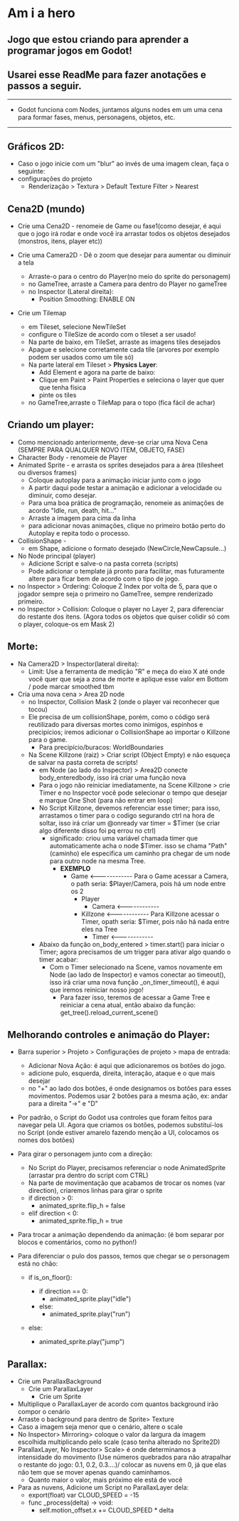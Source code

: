 # Am i a hero
## Jogo que estou criando para aprender a programar jogos em Godot!
## Usarei esse ReadMe para fazer anotações e passos a seguir.
---
- Godot funciona com Nodes, juntamos alguns nodes em um uma cena para formar fases, menus, personagens, objetos, etc.
---

## Gráficos 2D:
- Caso o jogo inicie com um "blur" ao invés de uma imagem clean, faça o seguinte:
- configurações do projeto
    - Renderização > Textura > Default Texture Filter > Nearest



## Cena2D (mundo)
* Crie uma Cena2D - renomeie de Game ou fase1(como desejar, é aqui que o jogo irá rodar e onde você ira arrastar todos os objetos desejados (monstros, itens, player etc))
* Crie uma Camera2D - Dê o zoom que desejar para aumentar ou diminuir a tela
   * Arraste-o para o centro do Player(no meio do sprite do personagem)
   * no GameTree, arraste a Camera para dentro do Player no gameTree
   * no Inspector (Lateral direita): 
      * Position Smoothing: ENABLE ON 

* Crie um Tilemap
   * em Tileset, selecione NewTileSet
   * configure o TileSize de acordo com o tileset a ser usado!
   * Na parte de baixo, em TileSet, arraste as imagens tiles desejados
   * Apague e selecione corretamente cada tile (arvores por exemplo podem ser usados como um tile só)
   * Na parte lateral em Tileset > **Physics Layer**:
      * Add Element e agora na parte de baixo:
      * Clique em Paint > Paint Properties e seleciona o layer que quer que tenha física
      * pinte os tiles
   * no GameTree,arraste o TileMap para o topo (fica fácil de achar)



 ## Criando um player:
 * Como mencionado anteriormente, deve-se criar uma Nova Cena (SEMPRE PARA QUALQUER NOVO ITEM, OBJETO, FASE)
 * Character Body - renomeie de Player
 * Animated Sprite - e arrasta os sprites desejados para a área (tilesheet ou diversos frames)
    * Coloque autoplay para a animação iniciar junto com o jogo
    * A partir daqui pode testar a animação e adicionar a velocidade ou diminuir, como desejar.
    * Para uma boa prática de programação, renomeie as animações de acordo "Idle, run, death, hit..."
    * Arraste a imagem para cima da linha
    * para adicionar novas animações, clique no primeiro botão perto do Autoplay e repita todo o processo.
* CollisionShape -
   * em Shape, adicione o formato desejado (NewCircle,NewCapsule...)
* No Node principal (player)
   * Adicione Script e salve-o na pasta correta (scripts)
   * Pode adicionar o template já pronto para facilitar, mas futuramente altere para ficar bem de acordo com o tipo de jogo.
* no Inspector > Ordering: Coloque Z Index por volta de 5, para que o jogador sempre seja o primeiro no GameTree, sempre renderizado primeiro.
* no Inspector > Collision: Coloque o player no Layer 2, para diferenciar do restante dos itens. (Agora todos os objetos que quiser colidir só com o player, coloque-os em Mask 2)



## Morte:
* Na Camera2D > Inspector(lateral direita):
   * Limit: Use a ferramenta de medição "R" e meça do eixo X até onde você quer que seja a zona de morte e aplique esse valor em Bottom / pode marcar smoothed tbm
* Cria uma nova cena > Area 2D node
   * no Inspector, Collision Mask 2 (onde o player vai reconhecer que tocou)
   * Ele precisa de um collisionShape, porém, como o código será reutilizado para diversas mortes como inimigos, espinhos e precipícios;  iremos adicionar o CollisionShape ao importar o Killzone para o game.
      * Para precipício/buracos: WorldBoundaries
   * Na Scene Killzone (raiz) > Criar script (Object Empty) e não esqueça de salvar na pasta correta de scripts!
      * em Node (ao lado do Inspector) > Area2D conecte body_enteredbody, isso irá criar uma função nova
      * Para o jogo não reiniciar imediatamente, na Scene Killzone > crie Timer e no Inspector você pode selecionar o tempo que desejar e marque One Shot (para não entrar em loop)
      * No Script Killzone, devemos referenciar esse timer; para isso, arrastamos o timer para o codigo segurando ctrl na hora de soltar, isso irá criar um @onready var timer = $Timer (se criar algo diferente disso foi pq errou no ctrl)
         * significado: criou uma variável chamada timer que automaticamente acha o node $Timer. isso se chama "Path" (caminho) ele especifica um caminho pra chegar de um node para outro node na mesma Tree.
            * **EXEMPLO** 
               * Game <------------ Para o Game acessar a Camera, o path seria: $Player/Camera, pois há um node entre os 2
                  * Player
                     * Camera <------------
                  * Killzone <------------ Para Killzone acessar o Timer, opath seria: $Timer, pois não há nada entre eles na Tree
                     * Timer <------------
      * Abaixo da função on_body_entered > timer.start() para iniciar o Timer; agora precisamos de um trigger para ativar algo quando o timer acabar:
         * Com o Timer selecionado na Scene, vamos novamente em Node (ao lado de Inspector) e vamos conectar ao timeout(), isso irá criar uma nova função _on_timer_timeout(), é aqui que iremos reiniciar nosso jogo!
            * Para fazer isso, teremos de acessar a Game Tree e reiniciar a cena atual, então abaixo da função: get_tree().reload_current_scene() 

            

## Melhorando controles e animação do Player:
* Barra superior > Projeto > Configurações de projeto > mapa de entrada:
   * Adicionar Nova Ação: é aqui que adicionaremos os botões do jogo.
   * adicione pulo, esquerda, direita, interação, ataque e o que mais desejar
   * no "+" ao lado dos botões,  é onde designamos os botões para esses movimentos. Podemos usar 2 botões para a mesma ação, ex: andar para a direita "->" e "D"
* Por padrão, o Script do Godot usa controles que foram feitos para  navegar pela UI. Agora que criamos os botões, podemos substituí-los no Script (onde estiver amarelo fazendo menção a UI, colocamos os nomes dos botões)
* Para girar o personagem junto com a direção:
   * No Script do Player, precisamos referenciar o node AnimatedSprite (arrastar pra dentro do script com CTRL)
   * Na parte de movimentação que acabamos de trocar os nomes (var direction), criaremos linhas para girar o sprite
   * if direction > 0:
      * animated_sprite.flip_h = false
   * elif direction < 0:
      * animated_sprite.flip_h = true

* Para trocar a animação dependendo da animação: (é bom separar por blocos e comentários, como no python!)
* Para diferenciar o pulo dos passos, temos que chegar se o personagem está no chão:
   * if  is_on_floor():    
      * if direction == 0:
         * animated_sprite.play("idle")
      * else:
         * animated_sprite.play("run")
   
   * else: 
      * animated_sprite.play("jump")


## Parallax:
* Crie um ParallaxBackground
   * Crie um ParallaxLayer
      * Crie um Sprite
* Multiplique o ParallaxLayer de acordo com quantos background irão compor o cenário
* Arraste o background para dentro de Sprite> Texture
* Caso a imagem seja menor que o cenário, altere o scale
* No Inspector>  Mirroring> coloque o valor da largura da imagem escolhida multiplicando pelo scale (caso tenha alterado no Sprite2D)
* ParallaxLayer, No Inspector> Scale> é onde determinamos a intensidade do movimento (Use números quebrados para não atrapalhar o restante do jogo: 0.1, 0.2, 0.3....)/ colocar as nuvens em 0, já que elas não tem que se mover apenas quando caminhamos.
   * Quanto maior o valor, mais próximo ele está de você
* Para as nuvens, Adicione um Script no ParallaxLayer dela:
   * export(float) var CLOUD_SPEED = -15
   * func _process(delta) -> void:
      * self.motion_offset.x += CLOUD_SPEED * delta
